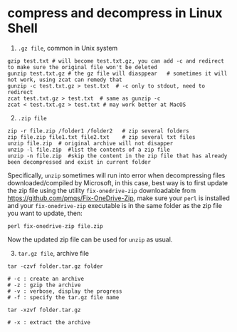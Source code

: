 # compress and decompress in Linux Shell

1. `.gz file`, common in Unix system

```
gzip test.txt # will become test.txt.gz, you can add -c and redirect to make sure the original file won't be deleted
gunzip test.txt.gz # the gz file will diasppear   # sometimes it will not work, using zcat can remedy that
gunzip -c test.txt.gz > test.txt  # -c only to stdout, need to redirect
zcat test.txt.gz > test.txt  # same as gunzip -c
zcat < test.txt.gz > test.txt # may work better at MacOS
```

2. `.zip file`

```
zip -r file.zip /folder1 /folder2   # zip several folders
zip file.zip file1.txt file2.txt    # zip several txt files
unzip file.zip  # original archive will not disapper
unzip -l file.zip  #list the contents of a zip file
unzip -n file.zip  #skip the content in the zip file that has already been decompressed and exist in current folder
```

Specifically, `unzip` sometimes will run into error when decompressing files downloaded/compiled by Microsoft, in this case, best way is to 
first update the zip file using the utility `fix-onedrive-zip` downloadable from https://github.com/pmqs/Fix-OneDrive-Zip, make sure your `perl` is installed and your `fix-onedrive-zip` executable is in the same folder as the zip file you want to update, then:

```
perl fix-onedrive-zip file.zip
```

Now the updated zip file can be used for `unzip` as usual.

3. `tar.gz file`, archive file

```
tar -czvf folder.tar.gz folder

# -c : create an archive
# -z : gzip the archive
# -v : verbose, display the progress
# -f : specify the tar.gz file name

tar -xzvf folder.tar.gz

# -x : extract the archive
```